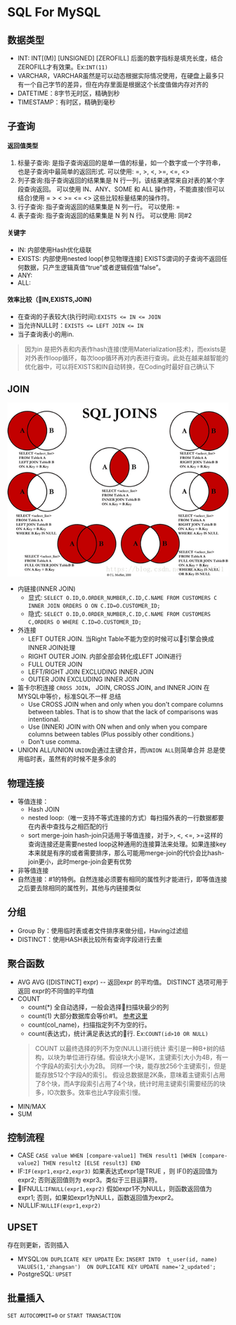 # SQL For MySQL
## 数据类型
- INT: INT[(M)] [UNSIGNED] [ZEROFILL] 后面的数字指标是填充长度，结合ZEROFILL才有效果。Ex:`INT(11)`
- VARCHAR，VARCHAR虽然是可以动态根据实际情况使用，在硬盘上最多只有一个自己字节的差异，但在内存里面是根据这个长度值做内存对齐的
- DATETIME：8字节无时区，精确到秒
- TIMESTAMP：有时区，精确到毫秒
## 子查询
#### 返回值类型
1. 标量子查询: 是指子查询返回的是单一值的标量，如一个数字或一个字符串，也是子查询中最简单的返回形式.  可以使用: =, >, <, >=, <=, <> 
2. 列子查询:指子查询返回的结果集是 N 行一列，该结果通常来自对表的某个字段查询返回。 可以使用 IN、ANY、SOME 和 ALL 操作符，不能直接(但可以结合)使用 = > < >= <= <> 这些比较标量结果的操作符。
3. 行子查询: 指子查询返回的结果集是 N 列一行。 可以使用: =
4. 表子查询: 指子查询返回的结果集是 N 列 N 行。 可以使用: 同#2
#### 关键字
- IN: 内部使用Hash优化级联
- EXISTS: 内部使用nested loop[参见物理连接]
    EXISTS谓词的子查询不返回任何数据，只产生逻辑真值“true”或者逻辑假值“false”。
- ANY:
- ALL:  
#### 效率比较（IN,EXISTS,JOIN)
- 在查询的子表较大(执行时间):`EXISTS <= IN <= JOIN`
- 当允许NULL时：`EXISTS <= LEFT JOIN <= IN`
- 当子查询表小的用in.
> 因为in 是把外表和内表作hash连接(使用Materialization技术)，而exists是对外表作loop循环，每次loop循环再对内表进行查询。此处在越来越智能的优化器中，可以将EXISTS和IN自动转换，在Coding时最好自己确认下
## JOIN
![JOINS](./resources/joins.png)
- 内链接(INNER JOIN)
    - 显式: `SELECT O.ID,O.ORDER_NUMBER,C.ID,C.NAME FROM CUSTOMERS C INNER JOIN ORDERS O ON C.ID=O.CUSTOMER_ID;`
    - 隐式: `SELECT O.ID,O.ORDER_NUMBER,C.ID,C.NAME FROM CUSTOMERS C,ORDERS O WHERE C.ID=O.CUSTOMER_ID;`
- 外连接
    - LEFT OUTER JOIN. 当Right Table不能为空的时候可以引擎会换成INNER JOIN处理
    - RIGHT OUTER JOIN. 内部全部会转化成LEFT JOIN进行
    - FULL OUTER JOIN
    - LEFT/RIGHT JOIN EXCLUDING INNER JOIN
    - OUTER JOIN EXCLUDING INNER JOIN
- 笛卡尔积连接
`CROSS JOIN`， JOIN, CROSS JOIN, and INNER JOIN 在MYSQL中等价，标准SQL不一样
    总结
    - Use CROSS JOIN when and only when you don't compare columns between tables. That is to show that the lack of comparisons was intentional.
    - Use (INNER) JOIN with ON when and only when you compare columns between tables (Plus possibly other conditions.)
    - Don't use comma.
- UNION ALL/UNION
    `UNION`会通过主键合并，而`UNION ALL`则简单合并
    总是使用临时表，虽然有的时候不是多余的
## 物理连接
- 等值连接：
    - Hash JOIN
    - nested loop:（唯一支持不等式连接的方式）每扫描外表的一行数据都要在内表中查找与之相匹配的行
    - sort merge-join
    hash-join只适用于等值连接，对于>, <, <=, >=这样的查询连接还是需要nested loop这种通用的连接算法来处理。如果连接key本来就是有序的或者需要排序，那么可能用merge-join的代价会比hash-join更小，此时merge-join会更有优势
- 非等值连接
- 自然连接：#1的特例。自然连接必须要有相同的属性列才能进行，即等值连接之后要去除相同的属性列，其他与内链接类似
## 分组
- Group By：使用临时表或者文件排序来做分组，Having过滤组
- DISTINCT：使用HASH表比较所有查询字段进行去重
## 聚合函数
- AVG
    AVG ([DISTINCT] expr) -- 返回expr 的平均值。 DISTINCT 选项可用于返回 expr的不同值的平均值
- COUNT
    - count(*) 全自动选择，一般会选择扫描块最少的列
    - count(1) 大部分数据库会等价#1。 [参考这里](https://stackoverflow.com/questions/1221559/count-vs-count1-sql-server/1221649)
    - count(col_name)，扫描指定列不为空的行。
    - count(表达式)，统计满足表达式的行. Ex:`COUNT(id>10 OR NULL)`
    > COUNT 以最终选择的列不为空(NULL)进行统计
    索引是一种B+树的结构，以块为单位进行存储。假设块大小是1K，主键索引大小为4B，有一个字段A的索引大小为2B。 
同样一个块，能存放256个主键索引，但是能存放512个字段A的索引。 
假设总数据是2K条，意味着主键索引占用了8个块，而A字段索引占用了4个块，统计时用主键索引需要经历的块多，IO次数多。效率也比A字段索引慢。
- MIN/MAX
- SUM
## 控制流程
- CASE
    `CASE value WHEN [compare-value1] THEN result1 [WHEN [compare-value2] THEN result2 [ELSE result3] END` 
- IF:`IF(expr1,expr2,expr3)`
    如果表达式expr1是TRUE ，则 IF()的返回值为expr2; 否则返回值则为 expr3。类似于三目运算符。
- IFNULL:`IFNULL(expr1,expr2)`
    假如expr1不为NULL，则函数返回值为 expr1; 否则，如果如expr1为NULL，函数返回值为expr2。
- NULLIF:`NULLIF(expr1,expr2)`
## UPSET
存在则更新，否则插入
- MYSQL:`ON DUPLICATE KEY UPDATE`
    Ex: `INSERT INTO  t_user(id, name) VALUES(1,'zhangsan')  ON DUPLICATE KEY UPDATE name='2_updated';`
- PostgreSQL: `UPSET`
## 批量插入
`SET AUTOCOMMIT=0` or `START TRANSACTION`